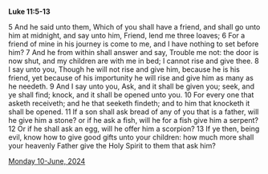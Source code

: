 **Luke 11:5-13**

5 And he said unto them, Which of you shall have a friend, and shall go unto him at midnight, and say unto him, Friend, lend me three loaves; 6 For a friend of mine in his journey is come to me, and I have nothing to set before him? 7 And he from within shall answer and say, Trouble me not: the door is now shut, and my children are with me in bed; I cannot rise and give thee. 8 I say unto you, Though he will not rise and give him, because he is his friend, yet because of his importunity he will rise and give him as many as he needeth. 9 And I say unto you, Ask, and it shall be given you; seek, and ye shall find; knock, and it shall be opened unto you. 10 For every one that asketh receiveth; and he that seeketh findeth; and to him that knocketh it shall be opened. 11 If a son shall ask bread of any of you that is a father, will he give him a stone? or if he ask a fish, will he for a fish give him a serpent? 12 Or if he shall ask an egg, will he offer him a scorpion? 13 If ye then, being evil, know how to give good gifts unto your children: how much more shall your heavenly Father give the Holy Spirit to them that ask him?

[Monday 10-June, 2024](https://getbible.net/kjv/Luke/11/5-13)
